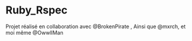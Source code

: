 # Ruby_Rspec

Projet réalisé en collaboration avec @BrokenPirate , Ainsi que @mxrch, et moi même @OwwllMan

